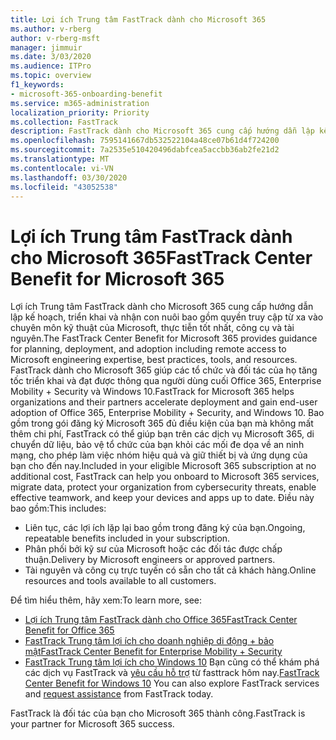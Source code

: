 ```yaml
---
title: Lợi ích Trung tâm FastTrack dành cho Microsoft 365
ms.author: v-rberg
author: v-rberg-msft
manager: jimmuir
ms.date: 3/03/2020
ms.audience: ITPro
ms.topic: overview
f1_keywords:
- microsoft-365-onboarding-benefit
ms.service: m365-administration
localization_priority: Priority
ms.collection: FastTrack
description: FastTrack dành cho Microsoft 365 cung cấp hướng dẫn lập kế hoạch, triển khai và nhận con nuôi bao gồm cả truy cập từ xa vào chuyên môn kỹ thuật của Microsoft, thực tiễn tốt nhất, công cụ và tài nguyên. FastTrack dành cho Microsoft 365 giúp các tổ chức và đối tác của họ đẩy nhanh triển khai và nhận được thông qua người dùng cuối Office 365, Windows 10 và Enterprise Mobility + Security.
ms.openlocfilehash: 7595141667db532522104a48ce07b61d4f724200
ms.sourcegitcommit: 7a2535e510420496dabfcea5accbb36ab2fe21d2
ms.translationtype: MT
ms.contentlocale: vi-VN
ms.lasthandoff: 03/30/2020
ms.locfileid: "43052538"
---
```

# <a name="fasttrack-center-benefit-for-microsoft-365"></a><span data-ttu-id="67d14-104">Lợi ích Trung tâm FastTrack dành cho Microsoft 365</span><span class="sxs-lookup"><span data-stu-id="67d14-104">FastTrack Center Benefit for Microsoft 365</span></span>

<span data-ttu-id="67d14-105">Lợi ích Trung tâm FastTrack dành cho Microsoft 365 cung cấp hướng dẫn lập kế hoạch, triển khai và nhận con nuôi bao gồm quyền truy cập từ xa vào chuyên môn kỹ thuật của Microsoft, thực tiễn tốt nhất, công cụ và tài nguyên.</span><span class="sxs-lookup"><span data-stu-id="67d14-105">The FastTrack Center Benefit for Microsoft 365 provides guidance for planning, deployment, and adoption including remote access to Microsoft engineering expertise, best practices, tools, and resources.</span></span> <span data-ttu-id="67d14-106">FastTrack dành cho Microsoft 365 giúp các tổ chức và đối tác của họ tăng tốc triển khai và đạt được thông qua người dùng cuối Office 365, Enterprise Mobility + Security và Windows 10.</span><span class="sxs-lookup"><span data-stu-id="67d14-106">FastTrack for Microsoft 365 helps organizations and their partners accelerate deployment and gain end-user adoption of Office 365, Enterprise Mobility + Security, and Windows 10.</span></span> <span data-ttu-id="67d14-107">Bao gồm trong gói đăng ký Microsoft 365 đủ điều kiện của bạn mà không mất thêm chi phí, FastTrack có thể giúp bạn trên các dịch vụ Microsoft 365, di chuyển dữ liệu, bảo vệ tổ chức của bạn khỏi các mối đe dọa về an ninh mạng, cho phép làm việc nhóm hiệu quả và giữ thiết bị và ứng dụng của bạn cho đến nay.</span><span class="sxs-lookup"><span data-stu-id="67d14-107">Included in your eligible Microsoft 365 subscription at no additional cost, FastTrack can help you onboard to Microsoft 365 services, migrate data, protect your organization from cybersecurity threats, enable effective teamwork, and keep your devices and apps up to date.</span></span> <span data-ttu-id="67d14-108">Điều này bao gồm:</span><span class="sxs-lookup"><span data-stu-id="67d14-108">This includes:</span></span>

- <span data-ttu-id="67d14-109">Liên tục, các lợi ích lặp lại bao gồm trong đăng ký của bạn.</span><span class="sxs-lookup"><span data-stu-id="67d14-109">Ongoing, repeatable benefits included in your subscription.</span></span>
- <span data-ttu-id="67d14-110">Phân phối bởi kỹ sư của Microsoft hoặc các đối tác được chấp thuận.</span><span class="sxs-lookup"><span data-stu-id="67d14-110">Delivery by Microsoft engineers or approved partners.</span></span>
- <span data-ttu-id="67d14-111">Tài nguyên và công cụ trực tuyến có sẵn cho tất cả khách hàng.</span><span class="sxs-lookup"><span data-stu-id="67d14-111">Online resources and tools available to all customers.</span></span>
  
<span data-ttu-id="67d14-112">Để tìm hiểu thêm, hãy xem:</span><span class="sxs-lookup"><span data-stu-id="67d14-112">To learn more, see:</span></span>

- [<span data-ttu-id="67d14-113">Lợi ích Trung tâm FastTrack dành cho Office 365</span><span class="sxs-lookup"><span data-stu-id="67d14-113">FastTrack Center Benefit for Office 365</span></span>](O365-fasttrack-benefit-for-office-365.md) 
- [<span data-ttu-id="67d14-114">FastTrack Trung tâm lợi ích cho doanh nghiệp di động + bảo mật</span><span class="sxs-lookup"><span data-stu-id="67d14-114">FastTrack Center Benefit for Enterprise Mobility + Security</span></span>](EMS-fasttrack-benefit-for-EMS.md)
- <span data-ttu-id="67d14-115">[FastTrack Trung tâm lợi ích cho Windows 10](Win-10-fasttrack-benefit-for-Windows-10.md) Bạn cũng có thể khám phá các dịch vụ FastTrack và [yêu cầu hỗ trợ](https://go.microsoft.com/fwlink/p/?LinkId=2003903) từ fasttrack hôm nay.</span><span class="sxs-lookup"><span data-stu-id="67d14-115">[FastTrack Center Benefit for Windows 10](Win-10-fasttrack-benefit-for-Windows-10.md) You can also explore FastTrack services and [request assistance](https://go.microsoft.com/fwlink/p/?LinkId=2003903) from FastTrack today.</span></span>

<span data-ttu-id="67d14-116">FastTrack là đối tác của bạn cho Microsoft 365 thành công.</span><span class="sxs-lookup"><span data-stu-id="67d14-116">FastTrack is your partner for Microsoft 365 success.</span></span>
  